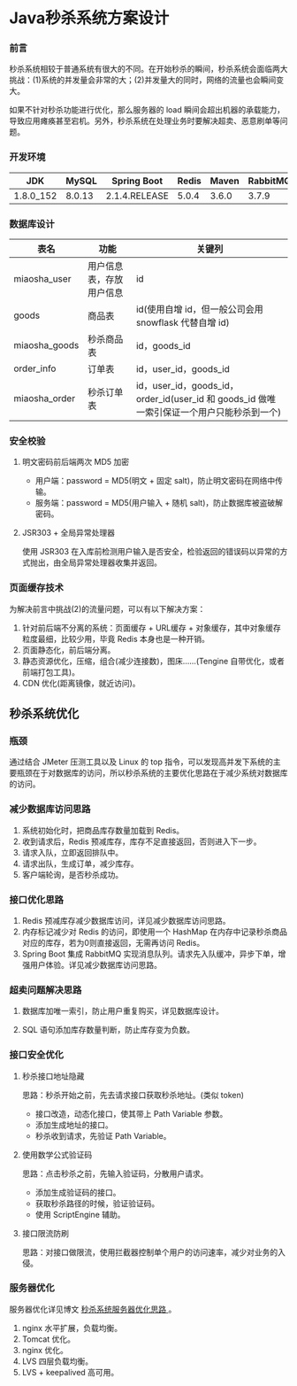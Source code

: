 # Java秒杀系统方案设计

### 前言

秒杀系统相较于普通系统有很大的不同。在开始秒杀的瞬间，秒杀系统会面临两大挑战：(1)系统的并发量会非常的大；(2)并发量大的同时，网络的流量也会瞬间变大。

如果不针对秒杀功能进行优化，那么服务器的 load 瞬间会超出机器的承载能力，导致应用瘫痪甚至宕机。另外，秒杀系统在处理业务时要解决超卖、恶意刷单等问题。

### 开发环境

| JDK  | MySQL  | Spring Boot   | Redis | Maven | RabbitMQ |
| ---- | ------ | ------------- | ----- | ----- | -------- |
| 1.8.0_152| 8.0.13 | 2.1.4.RELEASE | 5.0.4 | 3.6.0 | 3.7.9    |

### 数据库设计

| 表名          | 功能                     | 关键列                                                       |
| ------------- | ------------------------ | ------------------------------------------------------------ |
| miaosha_user  | 用户信息表，存放用户信息 | id                                                           |
| goods         | 商品表                   | id(使用自增 id，但一般公司会用 snowflask 代替自增 id)        |
| miaosha_goods | 秒杀商品表               | id，goods_id                                                 |
| order_info    | 订单表                   | id，user_id，goods_id                                        |
| miaosha_order | 秒杀订单表               | id，user_id，goods_id，order_id(user_id 和 goods_id 做唯一索引保证一个用户只能秒杀到一个) |

### 安全校验

1. 明文密码前后端两次 MD5 加密

   + 用户端：password = MD5(明文 + 固定 salt)，防止明文密码在网络中传输。
   + 服务端：password = MD5(用户输入 + 随机 salt)，防止数据库被盗破解密码。

2. JSR303 + 全局异常处理器

   使用 JSR303 在入库前检测用户输入是否安全，检验返回的错误码以异常的方式抛出，由全局异常处理器收集并返回。

### 页面缓存技术

为解决前言中挑战(2)的流量问题，可以有以下解决方案：

1. 针对前后端不分离的系统：页面缓存 + URL缓存 + 对象缓存，其中对象缓存粒度最细，比较少用，毕竟 Redis 本身也是一种开销。
2. 页面静态化，前后端分离。
3. 静态资源优化，压缩，组合(减少连接数)，图床……(Tengine 自带优化，或者前端打包工具)。
4. CDN 优化(距离镜像，就近访问)。

## 秒杀系统优化

### 瓶颈

通过结合 JMeter 压测工具以及 Linux 的 top 指令，可以发现高并发下系统的主要瓶颈在于对数据库的访问，所以秒杀系统的主要优化思路在于减少系统对数据库的访问。

### 减少数据库访问思路

1. 系统初始化时，把商品库存数量加载到 Redis。
2. 收到请求后，Redis 预减库存，库存不足直接返回，否则进入下一步。
3. 请求入队，立即返回排队中。
4. 请求出队，生成订单，减少库存。
5. 客户端轮询，是否秒杀成功。

### 接口优化思路

1. Redis 预减库存减少数据库访问，详见减少数据库访问思路。
2. 内存标记减少对 Redis 的访问，即使用一个 HashMap 在内存中记录秒杀商品对应的库存，若为0则直接返回，无需再访问 Redis。
3. Spring Boot 集成 RabbitMQ 实现消息队列。请求先入队缓冲，异步下单，增强用户体验。详见减少数据库访问思路。

### 超卖问题解决思路

1. 数据库加唯一索引，防止用户重复购买，详见数据库设计。

2. SQL 语句添加库存数量判断，防止库存变为负数。

### 接口安全优化

1. 秒杀接口地址隐藏

   思路：秒杀开始之前，先去请求接口获取秒杀地址。(类似 token)

   + 接口改造，动态化接口，使其带上 Path Variable 参数。
   + 添加生成地址的接口。
   + 秒杀收到请求，先验证 Path Variable。

2. 使用数学公式验证码

   思路：点击秒杀之前，先输入验证码，分散用户请求。

   + 添加生成验证码的接口。
   + 获取秒杀路径的时候，验证验证码。
   + 使用 ScriptEngine 辅助。

3. 接口限流防刷

   思路：对接口做限流，使用拦截器控制单个用户的访问速率，减少对业务的入侵。

### 服务器优化

服务器优化详见博文 [秒杀系统服务器优化思路
](https://pomo16.github.io/2019/06/01/%E7%A7%92%E6%9D%80%E7%B3%BB%E7%BB%9F%E6%9C%8D%E5%8A%A1%E5%99%A8%E4%BC%98%E5%8C%96%E6%80%9D%E8%B7%AF/)。

1. nginx 水平扩展，负载均衡。
2. Tomcat 优化。
3. nginx 优化。
4. LVS 四层负载均衡。
5. LVS + keepalived 高可用。